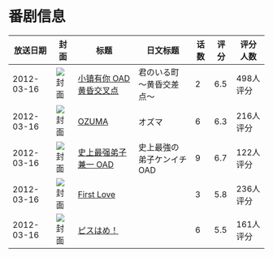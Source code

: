 # 番剧信息

|放送日期|封面|标题|日文标题|话数|评分|评分人数|
|---|---|---|---|---|---|---|
|2012-03-16|![封面](https://lain.bgm.tv/pic/cover/c/63/03/26806_5CtL1.jpg)|[小镇有你 OAD 黄昏交叉点](https://bangumi.tv/subject/26806)|君のいる町～黄昏交差点～|2|6.5|498人评分|
|2012-03-16|![封面](https://lain.bgm.tv/pic/cover/c/a9/dc/31417_qq6kH.jpg)|[OZUMA](https://bangumi.tv/subject/31417)|オズマ|6|6.3|216人评分|
|2012-03-16|![封面](https://lain.bgm.tv/pic/cover/c/64/7b/37415_55Ph7.jpg)|[史上最强弟子兼一 OAD](https://bangumi.tv/subject/37415)|史上最強の弟子ケンイチ OAD|9|6.7|122人评分|
|2012-03-16|![封面](https://bangumi.tv/img/no_icon_subject.png)|[First Love](https://bangumi.tv/subject/37660)||3|5.8|236人评分|
|2012-03-16|![封面](https://bangumi.tv/img/no_icon_subject.png)|[ピスはめ！](https://bangumi.tv/subject/56648)||6|5.5|161人评分|
